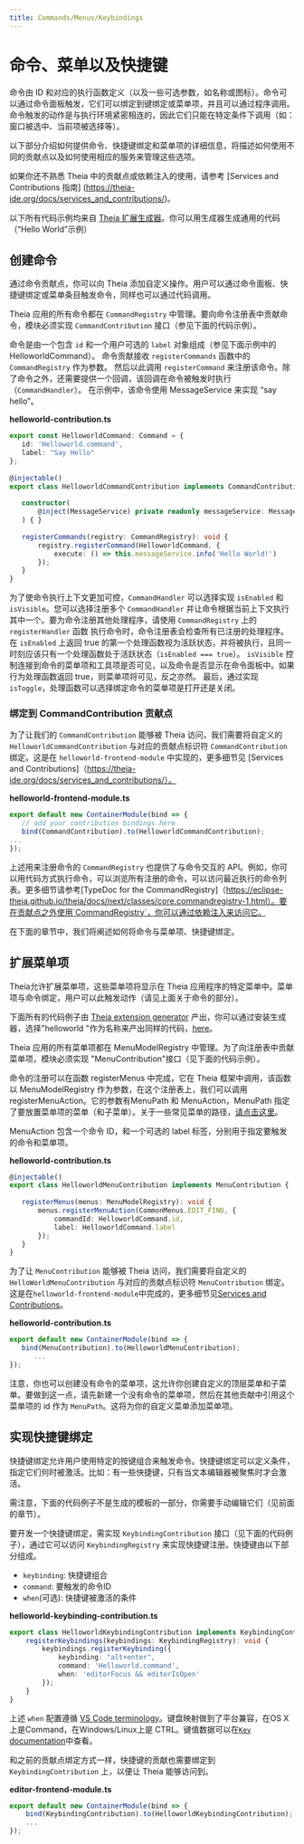 ```yaml
---
title: Commands/Menus/Keybindings
---
```


# 命令、菜单以及快捷键

命令由 ID 和对应的执行函数定义（以及一些可选参数，如名称或图标）。命令可以通过命令面板触发，它们可以绑定到键绑定或菜单项，并且可以通过程序调用。命令触发的动作是与执行环境紧密相连的，因此它们只能在特定条件下调用（如：窗口被选中、当前项被选择等）。

以下部分介绍如何提供命令、快捷键绑定和菜单项的详细信息，将描述如何使用不同的贡献点以及如何使用相应的服务来管理这些选项。

如果你还不熟悉 Theia 中的贡献点或依赖注入的使用，请参考 [Services and Contributions 指南] (https://theia-ide.org/docs/services_and_contributions/)。

以下所有代码示例均来自 [Theia 扩展生成器](https://github.com/eclipse-theia/generator-theia-extension)。你可以用生成器生成通用的代码（“Hello World”示例）

## 创建命令

通过命令贡献点，你可以向 Theia 添加自定义操作。用户可以通过命令面板、快捷键绑定或菜单条目触发命令，同样也可以通过代码调用。

Theia 应用的所有命令都在 `CommandRegistry` 中管理。要向命令注册表中贡献命令，模块必须实现 `CommandContribution` 接口（参见下面的代码示例）。

命令是由一个包含 `id` 和一个用户可选的 `label` 对象组成（参见下面示例中的 HelloworldCommand）。 命令贡献接收 `registerCommands` 函数中的 `CommandRegistry` 作为参数。 然后以此调用 `registerCommand` 来注册该命令。除了命令之外，还需要提供一个回调，该回调在命令被触发时执行（`CommandHandler`）。 在示例中，该命令使用 MessageService 来实现 “say hello”。

**helloworld-contribution.ts**
```typescript
export const HelloworldCommand: Command = {
   id: 'Helloworld.command',
   label: "Say Hello"
};
 
@injectable()
export class HelloworldCommandContribution implements CommandContribution {
 
   constructor(
       @inject(MessageService) private readonly messageService: MessageService,
   ) { }
 
   registerCommands(registry: CommandRegistry): void {
       registry.registerCommand(HelloworldCommand, {
           execute: () => this.messageService.info('Hello World!')
       });
   }
}

```

为了使命令执行上下文更加可控，`CommandHandler` 可以选择实现 `isEnabled` 和 `isVisible`。您可以选择注册多个 `CommandHandler` 并让命令根据当前上下文执行其中一个。要为命令注册其他处理程序，请使用 `CommandRegistry` 上的 `registerHandler` 函数
执行命令时，命令注册表会检查所有已注册的处理程序。在 `isEnabled` 上返回 true 的第一个处理函数视为活跃状态，并将被执行，且同一时刻应该只有一个处理函数处于活跃状态（`isEnabled === true`）。 `isVisible` 控制连接到命令的菜单项和工具项是否可见，以及命令是否显示在命令面板中。如果行为处理函数返回 true，则菜单项将可见，反之亦然。
最后，通过实现 `isToggle`，处理函数可以选择绑定命令的菜单项是打开还是关闭。


### 绑定到 CommandContribution 贡献点

为了让我们的 `CommandContribution` 能够被 Theia 访问，我们需要将自定义的 `HelloworldCommandContribution` 与对应的贡献点标识符 `CommandContribution` 绑定。这是在 `helloworld-frontend-module` 中实现的，更多细节见 [Services and Contributions]（https://theia-ide.org/docs/services_and_contributions/）。

**helloworld-frontend-module.ts**
```typescript
export default new ContainerModule(bind => {
   // add your contribution bindings here
   bind(CommandContribution).to(HelloworldCommandContribution);
...
});
```

上述用来注册命令的 `CommandRegistry` 也提供了与命令交互的 API。例如，你可以用代码方式执行命令，可以浏览所有注册的命令，可以访问最近执行的命令列表。更多细节请参考[TypeDoc for the CommandRegistry]（https://eclipse-theia.github.io/theia/docs/next/classes/core.commandregistry-1.html）。要在贡献点之外使用`CommandRegistry`，你可以通过依赖注入来访问它。

在下面的章节中，我们将阐述如何将命令与菜单项、快捷键绑定。

## 扩展菜单项

Theia允许扩展菜单项，这些菜单项将显示在 Theia 应用程序的特定菜单中。菜单项与命令绑定，用户可以此触发动作（请见上面关于命令的部分）。

下面所有的代码例子由 [Theia extension generator](https://github.com/eclipse-theia/generator-theia-extension) 产出，你可以通过安装生成器，选择"helloworld "作为名称来产出同样的代码，[here](https://github.com/eclipse-theia/generator-theia-extension)。

Theia 应用的所有菜单项都在 MenuModelRegistry 中管理。为了向注册表中贡献菜单项，模块必须实现 "MenuContribution"接口（见下面的代码示例）。

命令的注册可以在函数 registerMenus 中完成，它在 Theia 框架中调用，该函数以 MenuModelRegistry 作为参数，在这个注册表上，我们可以调用 registerMenuAction。它的参数有MenuPath 和 MenuAction，MenuPath 指定了要放置菜单项的菜单（和子菜单）。关于一些常见菜单的路径，[请点击这里](https://eclipse-theia.github.io/theia/docs/next/modules/core.commonmenus-1.html)。

MenuAction 包含一个命令 ID，和一个可选的 label 标签，分别用于指定要触发的命令和菜单项。

**helloworld-contribution.ts**
```typescript
@injectable()
export class HelloworldMenuContribution implements MenuContribution {
 
   registerMenus(menus: MenuModelRegistry): void {
       menus.registerMenuAction(CommonMenus.EDIT_FIND, {
           commandId: HelloworldCommand.id,
           label: HelloworldCommand.label
       });
   }
}
```

为了让 `MenuContribution` 能够被 Theia 访问，我们需要将自定义的 `HelloWorldMenuContribution` 与对应的贡献点标识符 `MenuContribution` 绑定。这是在`helloworld-frontend-module`中完成的，更多细节见[Services and Contributions](https://theia-ide.org/docs/services_and_contributions/)。

**helloworld-contribution.ts**
```typescript
export default new ContainerModule(bind => {
   bind(MenuContribution).to(HelloworldMenuContribution);
      ...
});

```

注意，你也可以创建没有命令的菜单项，这允许你创建自定义的顶层菜单和子菜单。要做到这一点，请先新建一个没有命令的菜单项，然后在其他贡献中引用这个菜单项的 id 作为 `MenuPath`。这将为你的自定义菜单添加菜单项。

## 实现快捷键绑定

快捷键绑定允许用户使用特定的按键组合来触发命令。快捷键绑定可以定义条件，指定它们何时被激活。比如：有一些快捷键，只有当文本编辑器被聚焦时才会激活。

需注意，下面的代码例子不是生成的模板的一部分，你需要手动编辑它们（见前面的章节）。

要开发一个快捷键绑定，需实现 `KeybindingContribution` 接口（见下面的代码例子），通过它可以访问 `KeybindingRegistry` 来实现快捷键注册。快捷键由以下部分组成。

* `keybinding`: 快捷键组合
* `command`: 要触发的命令ID
* `when`(可选): 快捷键被激活的条件

**helloworld-keybinding-contribution.ts**
```typescript
export class HelloworldKeybindingContribution implements KeybindingContribution {
    registerKeybindings(keybindings: KeybindingRegistry): void {
        keybindings.registerKeybinding({
            keybinding: "alt+enter",
            command: 'Helloworld.command',
            when: 'editorFocus && editorIsOpen'
        });
    }
}
```

上述 `when` 配置遵循 [VS Code terminology](https://code.visualstudio.com/docs/getstarted/keybindings#_when-clause-contexts)。键盘映射做到了平台兼容，在OS X上是Command，在Windows/Linux上是 CTRL。键值数据可以在[`Key` documentation](https://eclipse-theia.github.io/theia/docs/next/modules/core.key-2.html)中查看。

和之前的贡献点绑定方式一样，快捷键的贡献也需要绑定到 `KeybindingContribution` 上，以便让 Theia 能够访问到。

**editor-frontend-module.ts**
```typescript
export default new ContainerModule(bind => {
    bind(KeybindingContribution).to(HelloworldKeybindingContribution);
    ...
});

```
